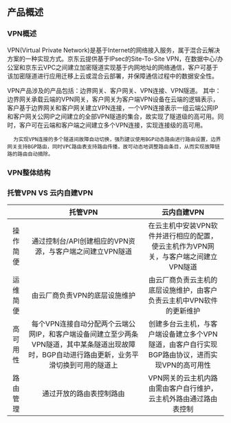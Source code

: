 ## 产品概述

### VPN概述

VPN(Virtual Private Network)是基于Internet的网络接入服务，属于混合云解决方案的一种实现方式。京东云提供基于IPsec的Site-To-Site VPN，在数据中心/办公室和京东云VPC之间建立加密隧道实现基于内网地址的网络通信，客户可基于该加密隧道进行应用迁移上云或混合云部署，并保障通信过程中的数据安全性。<br/>

VPN产品涉及的产品包括：边界网关、客户网关、VPN连接、VPN隧道。
其中：边界网关承载云端的VPN网关，客户网关为客户端VPN设备在云端的逻辑表示，客户基于边界网关和客户网关建立VPN连接，一个VPN连接表示一组云端公网IP和客户网关公网IP之间建立的全部VPN隧道的集合，故实现了隧道级的高可用。同时，客户可在云端和客户端之间建立多个VPN连接，实现连接级的高可用。

```
  为实现VPN连接的多个隧道间故障自动切换，强烈建议使用BGP动态路由进行路由设置，边界网关支持BGP路由，同时VPC路由表支持路由传播，故可动态地调整路由条目，从而实现故障链路的路由自动摘除。
```

### VPN整体结构




### 托管VPN VS 云内自建VPN

|          |                                                                    托管VPN                                                                    |                                          云内自建VPN                                          |
|:--------:|:---------------------------------------------------------------------------------------------------------------------------------------------:|:---------------------------------------------------------------------------------------------:|
| 操作简便 |                                           通过控制台/API创建相应的VPN资源，与客户端之间建立VPN隧道                                            |      在云主机中安装VPN软件并进行相应的配置，使云主机作为VPN网关，与客户端之间建立VPN隧道      |
| 运维简便 |                                                         由云厂商负责VPN的底层设施维护                                                         |             由云厂商负责云主机的底层设施维护，由客户负责云主机中VPN软件的更新维护             |
| 高可用性 | 每个VPN连接自动分配两个云端公网IP，和客户端设备间建立至少两条VPN隧道，其中某条隧道出现故障时，BGP自动进行路由更新，业务平滑切换到可用的隧道上 | 创建多台云主机，与客户端设备建立多个VPN隧道，由客户自行实现BGP路由协议，进而实现VPN的高可用性 |
| 路由管理 |                                                           通过开放的路由表控制路由                                                            |               VPN网关的云主机内路由需由客户自行维护，云主机外路由通过路由表控制               |

